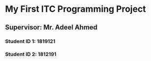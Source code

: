 # My First ITC Programming Project

## Supervisor: Mr. Adeel Ahmed

### Student ID 1: 1819121
### Student ID 2: 1812191 